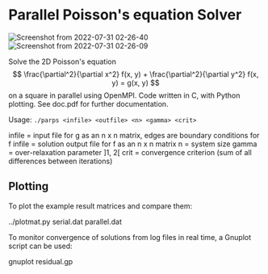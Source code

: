 # Parallel Poisson's equation Solver

![Screenshot from 2022-07-31 02-26-40](https://user-images.githubusercontent.com/12766039/182003413-071048b2-c1a7-4bbd-a82d-74a16c8f306d.png)
![Screenshot from 2022-07-31 02-26-09](https://user-images.githubusercontent.com/12766039/182003432-e4cdee34-c674-4556-b3fd-61c91abbda6c.png)

Solve the 2D Poisson's equation
$$
\frac{\partial^2}{\partial x^2} f(x, y) + \frac{\partial^2}{\partial y^2} f(x, y) = g(x, y)
$$
on a square in parallel using OpenMPI. Code written in C, with Python plotting. See doc.pdf for further documentation.

Usage:
`./parps <infile> <outfile> <n> <gamma> <crit>`

infile = input file for g as an n x n matrix, edges are boundary conditions for f
infile = solution output file for f as an n x n matrix
n = system size
gamma = over-relaxation parameter ]1, 2[
crit = convergence criterion (sum of all differences between iterations)

## Plotting

To plot the example result matrices and compare them:

../plotmat.py serial.dat parallel.dat

To monitor convergence of solutions from log files in real time, a Gnuplot script can be used:

gnuplot residual.gp

